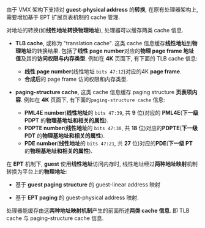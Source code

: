 
由于 VMX 架构下支持对 **guest-physical address** 的**转换**, 在原有处理器架构上, 需要增加基于 EPT 扩展页表机制的 cache 管理.

对地址的转换(如**线性地址转换物理地址**), 处理器可以缓存两类 cache 信息.

- **TLB cache**, 或称为 "translation cache". 这类 cache 信息缓存**线性地址**到**物理地址**的转换结果. 包括了**线性 page number**对应的**物理 page frame 地址值**及其的**访问权限与内存类型**. 例如在 **4K** 页面下, 有下面的 TLB cache 信息:
    - **线性 page number**(线性地址 `bits 47:12`)对应的4K **page frame**.
    - **合成后**的 page frame 访问权限和内存类型.

- **paging-structure cache**, 这类 cache 信息缓存 paging structure **页表项内容**. 例如在 **4K** 页面下, 有下面的`paging-structure cache` 信息:
    - **PML4E number**(**线性地址**的 `bits 47:39`, 共 **9** 位)对应的 **PML4E**(**下一级 PDPT** 的**物理基地址和相关的属性**).
    - **PDPTE number**(**线性地址**的 `bits 47:30`, 共 **18** 位)对应的**PDPTE**(**下一级 PDT** 的**物理基地址和相关的属性**).
    - **PDE number**(**线性地址**的 `bits 47:21`, 共 **27** 位)对应的**PDE**(**下一级 PT** 的**物理基地址和相关的属性**).

在 **EPT** 机制下, **guest** 使用**线性地址**访问内存时, 线性地址经过**两种地址映射**机制转换为平台上的**物理地址**:

* 基于 **guest paging structure** 的 guest-linear address 映射

* 基于 **EPT paging** 的 guest-physical address 映射.

处理器能缓存由这**两种地址映射机制**产生的前面所述**两类 cache 信息**. 即 TLB cache 与 paging-structure cache 信息.
